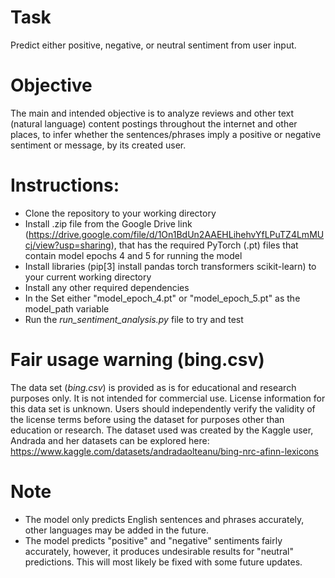 # Task

Predict either positive, negative, or neutral sentiment from user input.

# Objective

The main and intended objective is to analyze reviews and other text (natural language) content postings throughout the internet and other places, to infer whether the sentences/phrases imply a positive or negative sentiment or message, by its created user.

# Instructions:

- Clone the repository to your working directory
- Install .zip file from the Google Drive link (https://drive.google.com/file/d/1On1BdUn2AAEHLihehvYfLPuTZ4LmMUcj/view?usp=sharing), that has the required PyTorch (.pt) files that contain model epochs 4 and 5 for running the model
- Install libraries (pip[3] install pandas torch transformers scikit-learn) to your current working directory
- Install any other required dependencies
- In the Set either "model_epoch_4.pt" or "model_epoch_5.pt" as the model_path variable
- Run the *run_sentiment_analysis.py* file to try and test

# Fair usage warning (bing.csv)

The data set (*bing.csv*) is provided as is for educational and research purposes only. It is not intended for commercial use. License information for this data set is unknown. Users should independently verify the validity of the license terms before using the dataset for purposes other than education or research. The dataset used was created by the Kaggle user, Andrada and her datasets can be explored here: https://www.kaggle.com/datasets/andradaolteanu/bing-nrc-afinn-lexicons


# Note

- The model only predicts English sentences and phrases accurately, other languages may be added in the future.
- The model predicts "positive" and "negative" sentiments fairly accurately, however, it produces undesirable results for "neutral" predictions. This will most likely be fixed with some future updates.
